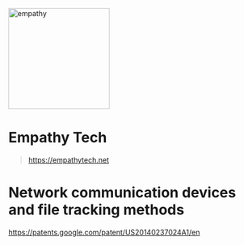<a href="https://empathytech.net"><img src="https://cloud.empathytech.net/index.php/s/Z8Kig2sgLZYHYED/preview" width="200" height="200" title="Empathy Tech" alt="empathy"></a>

# Empathy Tech

> https://empathytech.net

# Network communication devices and file tracking methods
https://patents.google.com/patent/US20140237024A1/en
